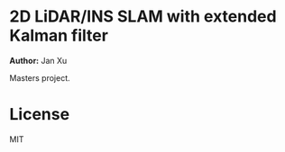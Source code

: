 # 2D LiDAR/INS SLAM with extended Kalman filter

**Author:** Jan Xu

Masters project.

# License

MIT
